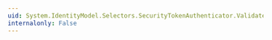 ```yaml
---
uid: System.IdentityModel.Selectors.SecurityTokenAuthenticator.ValidateTokenCore(System.IdentityModel.Tokens.SecurityToken)
internalonly: False
---
```

